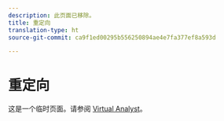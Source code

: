 ```yaml
---
description: 此页面已移除。
title: 重定向
translation-type: ht
source-git-commit: ca9f1ed00295b556250894ae4e7fa377ef8a593d

---
```



# 重定向

这是一个临时页面。请参阅 [Virtual Analyst](../virtual-analyst.md)。
